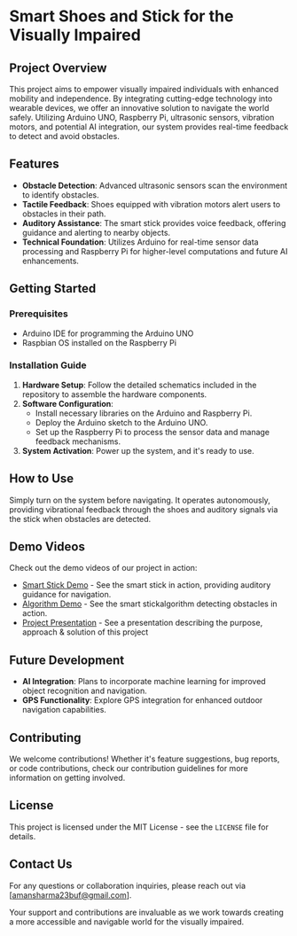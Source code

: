 # Smart Shoes and Stick for the Visually Impaired

## Project Overview
This project aims to empower visually impaired individuals with enhanced mobility and independence. By integrating cutting-edge technology into wearable devices, we offer an innovative solution to navigate the world safely. Utilizing Arduino UNO, Raspberry Pi, ultrasonic sensors, vibration motors, and potential AI integration, our system provides real-time feedback to detect and avoid obstacles.

## Features
- **Obstacle Detection**: Advanced ultrasonic sensors scan the environment to identify obstacles.
- **Tactile Feedback**: Shoes equipped with vibration motors alert users to obstacles in their path.
- **Auditory Assistance**: The smart stick provides voice feedback, offering guidance and alerting to nearby objects.
- **Technical Foundation**: Utilizes Arduino for real-time sensor data processing and Raspberry Pi for higher-level computations and future AI enhancements.

## Getting Started

### Prerequisites
- Arduino IDE for programming the Arduino UNO
- Raspbian OS installed on the Raspberry Pi

### Installation Guide
1. **Hardware Setup**: Follow the detailed schematics included in the repository to assemble the hardware components.
2. **Software Configuration**:
   - Install necessary libraries on the Arduino and Raspberry Pi.
   - Deploy the Arduino sketch to the Arduino UNO.
   - Set up the Raspberry Pi to process the sensor data and manage feedback mechanisms.
3. **System Activation**: Power up the system, and it's ready to use.

## How to Use
Simply turn on the system before navigating. It operates autonomously, providing vibrational feedback through the shoes and auditory signals via the stick when obstacles are detected.

## Demo Videos

Check out the demo videos of our project in action:

- [Smart Stick Demo](https://drive.google.com/file/d/12NtS703Rsj_H3_AfF9RCfvnMGIbw5ML9/view?usp=drive_link) - See the smart stick in action, providing auditory guidance for navigation.
- [Algorithm Demo](https://drive.google.com/file/d/1wLWtqbkrkL7EZWAVbJ5hCyek8MSqjkXK/view?usp=drive_link) - See the smart stickalgorithm detecting obstacles in action.
- [Project Presentation](https://docs.google.com/presentation/d/1TXjCPGO8dwfwxDyN-Ayo1SjHRshNBHgx/edit?usp=sharing&ouid=106273310714653555766&rtpof=true&sd=true) - See a presentation describing the purpose, approach & solution of this project

## Future Development
- **AI Integration**: Plans to incorporate machine learning for improved object recognition and navigation.
- **GPS Functionality**: Explore GPS integration for enhanced outdoor navigation capabilities.

## Contributing
We welcome contributions! Whether it's feature suggestions, bug reports, or code contributions, check our contribution guidelines for more information on getting involved.

## License
This project is licensed under the MIT License - see the `LICENSE` file for details.

## Contact Us
For any questions or collaboration inquiries, please reach out via [amansharma23buf@gmail.com].

Your support and contributions are invaluable as we work towards creating a more accessible and navigable world for the visually impaired.
